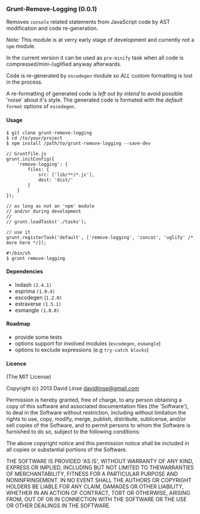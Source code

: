 ### Grunt-Remove-Logging (0.0.1)

Removes `console` related statements from JavaScript code by AST modification and code re-generation.

_Note:_
This module is at verry early stage of development and currently not a `npm` module.

In the current version it can be used as `pre-minify` task when all code is compressed/mini-/uglified anyway afterwards.

Code is re-generated by `escodegen` module so _ALL_ custom formatting is lost in the process.

A re-formatting of generated code is _left out by intend_ to avoid possible 'noise' about it's style.
The generated code is formated with the _default_ `format` options of `escodegen`.


#### Usage

```
$ git clone grunt-remove-logging
$ cd /to/your/project
$ npm install /path/to/grunt-remove-logging --save-dev
```

```
// Gruntfile.js
grunt.initConfig({
    'remove-logging': {
        files: {
            src: ['lib/**/*.js'],
            dest: 'dist/'
        }
    }
});

// as long as not an 'npm' module
// and/or during development
//
// grunt.loadTasks('./tasks');

// use it
grunt.registerTask('default', ['remove-logging', 'concat', 'uglify' /* more here */]);
```

```
#!/bin/sh
$ grunt remove-logging
```

#### Dependencies

* lodash `(2.4.1)`
* esprima `(1.0.4)`
* escodegen (`1.2.0)`
* estraverse `(1.5.1)`
* esmangle `(1.0.0)`


#### Roadmap

* provide some tests
* options support for involved modules (`escodegen`, `esmangle`)
* options to exclude expressions (e.g `try-catch blocks`)


#### Licence

(The MIT License)

Copyright (c) 2013 David Linse <davidlinse@gmail.com>

Permission is hereby granted, free of charge, to any person obtaining a copy of this software and associated documentation
files (the 'Software'), to deal in the Software without restriction, including without limitation the rights to use, copy,
modify, merge, publish, distribute, sublicense, and/or sell copies of the Software, and to permit persons to whom the
Software is furnished to do so, subject to the following conditions:

The above copyright notice and this permission notice shall be included in all copies or substantial portions of the Software.

THE SOFTWARE IS PROVIDED 'AS IS', WITHOUT WARRANTY OF ANY KIND, EXPRESS OR IMPLIED, INCLUDING BUT NOT LIMITED TO
THEWARRANTIES OF MERCHANTABILITY, FITNESS FOR A PARTICULAR PURPOSE AND NONINFRINGEMENT. IN NO EVENT SHALL THE AUTHORS OR
COPYRIGHT HOLDERS BE LIABLE FOR ANY CLAIM, DAMAGES OR OTHER LIABILITY, WHETHER IN AN ACTION OF CONTRACT, TORT OR OTHERWISE,
ARISING FROM, OUT OF OR IN CONNECTION WITH THE SOFTWARE OR THE USE OR OTHER DEALINGS IN THE SOFTWARE.
